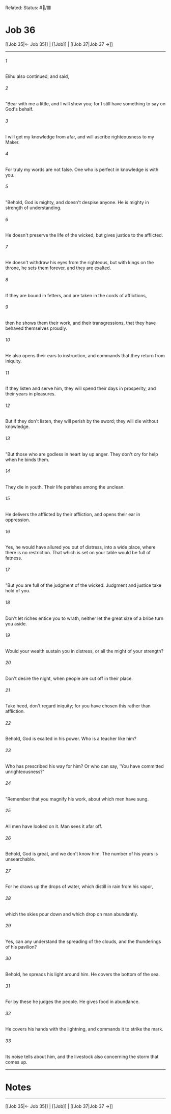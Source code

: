 Related:
Status: #📖/🟥
# Job 36

[[Job 35|← Job 35]] | [[Job]] | [[Job 37|Job 37 →]]
***



###### 1 
Elihu also continued, and said, 

###### 2 
"Bear with me a little, and I will show you; for I still have something to say on God's behalf. 

###### 3 
I will get my knowledge from afar, and will ascribe righteousness to my Maker. 

###### 4 
For truly my words are not false. One who is perfect in knowledge is with you. 

###### 5 
"Behold, God is mighty, and doesn't despise anyone. He is mighty in strength of understanding. 

###### 6 
He doesn't preserve the life of the wicked, but gives justice to the afflicted. 

###### 7 
He doesn't withdraw his eyes from the righteous, but with kings on the throne, he sets them forever, and they are exalted. 

###### 8 
If they are bound in fetters, and are taken in the cords of afflictions, 

###### 9 
then he shows them their work, and their transgressions, that they have behaved themselves proudly. 

###### 10 
He also opens their ears to instruction, and commands that they return from iniquity. 

###### 11 
If they listen and serve him, they will spend their days in prosperity, and their years in pleasures. 

###### 12 
But if they don't listen, they will perish by the sword; they will die without knowledge. 

###### 13 
"But those who are godless in heart lay up anger. They don't cry for help when he binds them. 

###### 14 
They die in youth. Their life perishes among the unclean. 

###### 15 
He delivers the afflicted by their affliction, and opens their ear in oppression. 

###### 16 
Yes, he would have allured you out of distress, into a wide place, where there is no restriction. That which is set on your table would be full of fatness. 

###### 17 
"But you are full of the judgment of the wicked. Judgment and justice take hold of you. 

###### 18 
Don't let riches entice you to wrath, neither let the great size of a bribe turn you aside. 

###### 19 
Would your wealth sustain you in distress, or all the might of your strength? 

###### 20 
Don't desire the night, when people are cut off in their place. 

###### 21 
Take heed, don't regard iniquity; for you have chosen this rather than affliction. 

###### 22 
Behold, God is exalted in his power. Who is a teacher like him? 

###### 23 
Who has prescribed his way for him? Or who can say, 'You have committed unrighteousness?' 

###### 24 
"Remember that you magnify his work, about which men have sung. 

###### 25 
All men have looked on it. Man sees it afar off. 

###### 26 
Behold, God is great, and we don't know him. The number of his years is unsearchable. 

###### 27 
For he draws up the drops of water, which distill in rain from his vapor, 

###### 28 
which the skies pour down and which drop on man abundantly. 

###### 29 
Yes, can any understand the spreading of the clouds, and the thunderings of his pavilion? 

###### 30 
Behold, he spreads his light around him. He covers the bottom of the sea. 

###### 31 
For by these he judges the people. He gives food in abundance. 

###### 32 
He covers his hands with the lightning, and commands it to strike the mark. 

###### 33 
Its noise tells about him, and the livestock also concerning the storm that comes up.

---
# Notes


***
[[Job 35|← Job 35]] | [[Job]] | [[Job 37|Job 37 →]]
